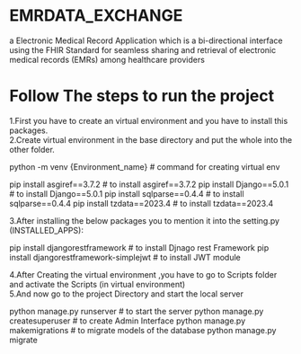# EMRDATA_EXCHANGE
a Electronic Medical Record  Application which is a bi-directional interface using the FHIR Standard for seamless sharing and retrieval of electronic medical records (EMRs) among healthcare providers

# Follow The steps to run the project 
1.First you have to create an virtual environment and you have to install this packages.<br>
2.Create virtual environment in the base directory and put the whole into the other folder.

python -m venv {Environment_name}             # command for creating virtual env

pip install asgiref==3.7.2                    # to install asgiref==3.7.2
pip install Django==5.0.1                     # to install Django==5.0.1
pip install sqlparse==0.4.4                   # to install sqlparse==0.4.4
pip install tzdata==2023.4                    # to install tzdata==2023.4


3.After installing the below packages you to mention it into the setting.py (INSTALLED_APPS):

pip install djangorestframework               # to install  Djnago rest Framework
pip install djangorestframework-simplejwt     # to  install JWT module


4.After Creating the virtual environment ,you have to go to Scripts folder and activate the Scripts (in virtual environment)<br>
5.And now go to the project Directory and start the local server

python manage.py runserver                     # to start the server
python manage.py createsuperuser               # to create Admin Interface
python manage.py makemigrations                # to migrate models of the database
python manage.py migrate























